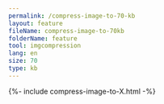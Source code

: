 ```yaml
---
permalink: /compress-image-to-70-kb
layout: feature
fileName: compress-image-to-70kb
folderName: feature
tool: imgcompression
lang: en
size: 70
type: kb
---
```


{%- include compress-image-to-X.html -%}
